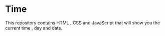 # Time
This repository contains HTML , CSS and JavaScript that will show you the current time , day and date.
